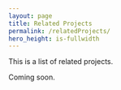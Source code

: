 ```yaml
---
layout: page
title: Related Projects
permalink: /relatedProjects/
hero_height: is-fullwidth
---
```


This is a list of related projects.

Coming soon.
